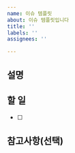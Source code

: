 ```yaml
---
name: 이슈 템플릿
about: 이슈 템플릿입니다
title: ''
labels: ''
assignees: ''

---
```


## 설명

>  

## 할 일

- [ ] 


## 참고사항(선택)

